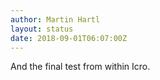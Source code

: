 ```yaml
---
author: Martin Hartl
layout: status
date: 2018-09-01T06:07:00Z
---
```

And the final test from within Icro.